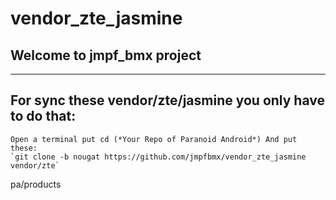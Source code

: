 # vendor_zte_jasmine
## Welcome to jmpf_bmx project
**************************************************************************************
## For sync these vendor/zte/jasmine you only have to do that:
```
Open a terminal put cd (*Your Repo of Paranoid Android*) And put these:
`git clone -b nougat https://github.com/jmpfbmx/vendor_zte_jasmine vendor/zte`
```
pa/products
